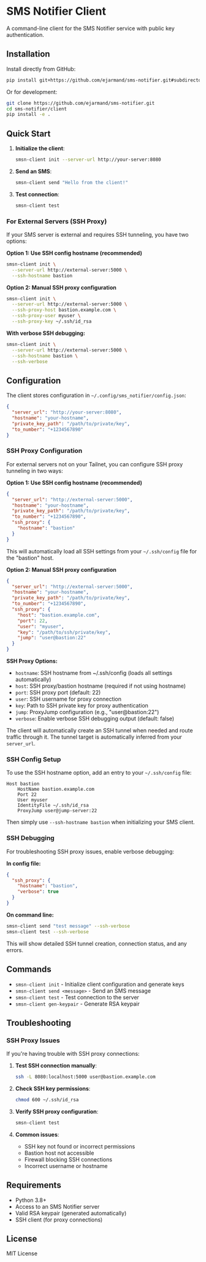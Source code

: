 # SMS Notifier Client

A command-line client for the SMS Notifier service with public key authentication.

## Installation

Install directly from GitHub:

```bash
pip install git+https://github.com/ejarmand/sms-notifier.git#subdirectory=client
```

Or for development:

```bash
git clone https://github.com/ejarmand/sms-notifier.git
cd sms-notifier/client
pip install -e .
```

## Quick Start

1. **Initialize the client**:
   ```bash
   smsn-client init --server-url http://your-server:8080
   ```

2. **Send an SMS**:
   ```bash
   smsn-client send "Hello from the client!"
   ```

3. **Test connection**:
   ```bash
   smsn-client test
   ```

### For External Servers (SSH Proxy)

If your SMS server is external and requires SSH tunneling, you have two options:

**Option 1: Use SSH config hostname (recommended)**
```bash
smsn-client init \
  --server-url http://external-server:5000 \
  --ssh-hostname bastion
```

**Option 2: Manual SSH proxy configuration**
```bash
smsn-client init \
  --server-url http://external-server:5000 \
  --ssh-proxy-host bastion.example.com \
  --ssh-proxy-user myuser \
  --ssh-proxy-key ~/.ssh/id_rsa
```

**With verbose SSH debugging:**
```bash
smsn-client init \
  --server-url http://external-server:5000 \
  --ssh-hostname bastion \
  --ssh-verbose
```

## Configuration

The client stores configuration in `~/.config/sms_notifier/config.json`:

```json
{
  "server_url": "http://your-server:8080",
  "hostname": "your-hostname",
  "private_key_path": "/path/to/private/key",
  "to_number": "+1234567890"
}
```

### SSH Proxy Configuration

For external servers not on your Tailnet, you can configure SSH proxy tunneling in two ways:

**Option 1: Use SSH config hostname (recommended)**
```json
{
  "server_url": "http://external-server:5000",
  "hostname": "your-hostname",
  "private_key_path": "/path/to/private/key",
  "to_number": "+1234567890",
  "ssh_proxy": {
    "hostname": "bastion"
  }
}
```

This will automatically load all SSH settings from your `~/.ssh/config` file for the "bastion" host.

**Option 2: Manual SSH proxy configuration**
```json
{
  "server_url": "http://external-server:5000",
  "hostname": "your-hostname",
  "private_key_path": "/path/to/private/key",
  "to_number": "+1234567890",
  "ssh_proxy": {
    "host": "bastion.example.com",
    "port": 22,
    "user": "myuser",
    "key": "/path/to/ssh/private/key",
    "jump": "user@bastion:22"
  }
}
```

**SSH Proxy Options:**
- `hostname`: SSH hostname from ~/.ssh/config (loads all settings automatically)
- `host`: SSH proxy/bastion hostname (required if not using hostname)
- `port`: SSH proxy port (default: 22)
- `user`: SSH username for proxy connection
- `key`: Path to SSH private key for proxy authentication
- `jump`: ProxyJump configuration (e.g., "user@bastion:22")
- `verbose`: Enable verbose SSH debugging output (default: false)

The client will automatically create an SSH tunnel when needed and route traffic through it. The tunnel target is automatically inferred from your `server_url`.

### SSH Config Setup

To use the SSH hostname option, add an entry to your `~/.ssh/config` file:

```
Host bastion
    HostName bastion.example.com
    Port 22
    User myuser
    IdentityFile ~/.ssh/id_rsa
    ProxyJump user@jump-server:22
```

Then simply use `--ssh-hostname bastion` when initializing your SMS client.

### SSH Debugging

For troubleshooting SSH proxy issues, enable verbose debugging:

**In config file:**
```json
{
  "ssh_proxy": {
    "hostname": "bastion",
    "verbose": true
  }
}
```

**On command line:**
```bash
smsn-client send "test message" --ssh-verbose
smsn-client test --ssh-verbose
```

This will show detailed SSH tunnel creation, connection status, and any errors.

## Commands

- `smsn-client init` - Initialize client configuration and generate keys
- `smsn-client send <message>` - Send an SMS message
- `smsn-client test` - Test connection to the server
- `smsn-client gen-keypair` - Generate RSA keypair

## Troubleshooting

### SSH Proxy Issues

If you're having trouble with SSH proxy connections:

1. **Test SSH connection manually**:
   ```bash
   ssh -L 8080:localhost:5000 user@bastion.example.com
   ```

2. **Check SSH key permissions**:
   ```bash
   chmod 600 ~/.ssh/id_rsa
   ```

3. **Verify SSH proxy configuration**:
   ```bash
   smsn-client test
   ```

4. **Common issues**:
   - SSH key not found or incorrect permissions
   - Bastion host not accessible
   - Firewall blocking SSH connections
   - Incorrect username or hostname

## Requirements

- Python 3.8+
- Access to an SMS Notifier server
- Valid RSA keypair (generated automatically)
- SSH client (for proxy connections)

## License

MIT License
